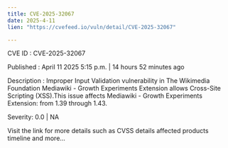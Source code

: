```yaml
---
title: CVE-2025-32067
date: 2025-4-11
lien: "https://cvefeed.io/vuln/detail/CVE-2025-32067"

---
```


CVE ID : CVE-2025-32067

Published :  April 11
2025
5:15 p.m. | 14 hours
52 minutes ago

Description : Improper Input Validation vulnerability in The Wikimedia Foundation Mediawiki - Growth Experiments Extension allows Cross-Site Scripting (XSS).This issue affects Mediawiki - Growth Experiments Extension: from 1.39 through 1.43.

Severity: 0.0 | NA

Visit the link for more details
such as CVSS details
affected products
timeline
and more...
